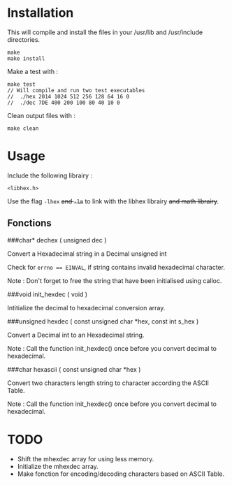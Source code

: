 Installation
======

This will compile and install the files in your /usr/lib and /usr/include directories.

	make
	make install

Make a test with :

	make test
	// Will compile and run two test executables
	//	./hex 2014 1024 512 256 128 64 16 0
	//	./dec 7DE 400 200 100 80 40 10 0

Clean output files with :

	make clean

Usage
======

Include the following librairy :

	<libhex.h>

Use the flag <code>-lhex</code> ~~and <code>-lm</code>~~ to link with the libhex librairy ~~and math librairy~~.

Fonctions
------

###char* dechex ( unsigned dec )


Convert a Hexadecimal string in a Decimal unsigned int

Check for <code>errno == EINVAL</code>, if string contains invalid hexadecimal character.

Note : Don't forget to free the string that have been initialised using calloc.

###void init_hexdec ( void )

Intitialize the decimal to hexadecimal conversion array.

###unsigned hexdec ( const unsigned char *hex, const int s_hex )

Convert a Decimal int to an Hexadecimal string.

Note : Call the function init_hexdec() once before you convert decimal to hexadecimal.

###char hexascii ( const unsigned char *hex )

Convert two characters length string to character according the ASCII Table.

Note : Call the function init_hexdec() once before you convert decimal to hexadecimal.

TODO
======

- Shift the mhexdec array for using less memory.
- Initialize the mhexdec array.
- Make fonction for encoding/decoding characters based on ASCII Table.

